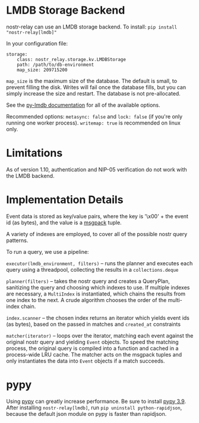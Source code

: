 # LMDB Storage Backend

nostr-relay can use an LMDB storage backend. To install: `pip install "nostr-relay[lmdb]"`

In your configuration file:
```
storage:
    class: nostr_relay.storage.kv.LMDBStorage
    path: /path/to/db-environment
    map_size: 209715200
```

`map_size` is the maximum size of the database. The default is small, to prevent filling the disk. Writes will fail once the database fills, but you can simply increase the size and restart. The database is not pre-allocated.

See the [py-lmdb documentation](https://lmdb.readthedocs.io/en/release/#environment-class) for all of the available options.

Recommended options: `metasync: false` and `lock: false` (if you're only running one worker process). `writemap: true` is recommended on linux only.

# Limitations

As of version 1.10, authentication and NIP-05 verification do not work with the LMDB backend.

# Implementation Details

Event data is stored as key/value pairs, where the key is '\x00' + the event id (as bytes), and the value is a [msgpack](http://msgpack.org) tuple.

A variety of indexes are employed, to cover all of the possible nostr query patterns.

To run a query, we use a pipeline:

`executor(lmdb_environment, filters)` – runs the planner and executes each query using a threadpool, collecting the results in a `collections.deque`  

`planner(filters)` – takes the nostr query and creates a QueryPlan, sanitizing the query and choosing which indexes to use. If multiple indexes are necessary, a `MultiIndex` is instantiated, which chains the results from one index to the next. A crude algorithm chooses the order of the multi-index chain.

`index.scanner` – the chosen index returns an iterator which yields event ids (as bytes), based on the passed in matches and `created_at` constraints

`matcher(iterator)` – loops over the iterator, matching each event against the original nostr query and yielding `Event` objects. To speed the matching process, the original query is compiled into a function and cached in a process-wide LRU cache. The matcher acts on the msgpack tuples and only instantiates the data into `Event` objects if a match succeeds. 

# pypy

Using [pypy](https://www.pypy.org) can greatly increase performance. Be sure to install [pypy 3.9](https://www.pypy.org/download.html).  
After installing `nostr-relay[lmdb]`, run `pip uninstall python-rapidjson`, because the default json module on pypy is faster than rapidjson.


